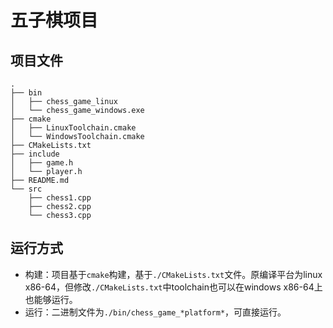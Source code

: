# 五子棋项目

## 项目文件

```
.
├── bin
│   ├── chess_game_linux
│   └── chess_game_windows.exe
├── cmake
│   ├── LinuxToolchain.cmake
│   └── WindowsToolchain.cmake
├── CMakeLists.txt
├── include
│   ├── game.h
│   └── player.h
├── README.md
└── src
    ├── chess1.cpp
    ├── chess2.cpp
    └── chess3.cpp
```

## 运行方式

- 构建：项目基于`cmake`构建，基于`./CMakeLists.txt`文件。原编译平台为linux x86-64，但修改`./CMakeLists.txt`中toolchain也可以在windows x86-64上也能够运行。
- 运行：二进制文件为`./bin/chess_game_*platform*`，可直接运行。
